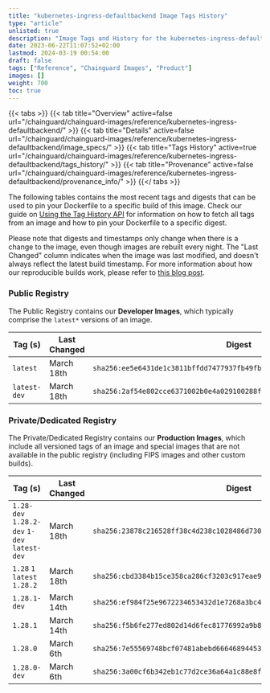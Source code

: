```yaml
---
title: "kubernetes-ingress-defaultbackend Image Tags History"
type: "article"
unlisted: true
description: "Image Tags and History for the kubernetes-ingress-defaultbackend Chainguard Image"
date: 2023-06-22T11:07:52+02:00
lastmod: 2024-03-19 00:54:00
draft: false
tags: ["Reference", "Chainguard Images", "Product"]
images: []
weight: 700
toc: true
---
```


{{< tabs >}}
{{< tab title="Overview" active=false url="/chainguard/chainguard-images/reference/kubernetes-ingress-defaultbackend/" >}}
{{< tab title="Details" active=false url="/chainguard/chainguard-images/reference/kubernetes-ingress-defaultbackend/image_specs/" >}}
{{< tab title="Tags History" active=true url="/chainguard/chainguard-images/reference/kubernetes-ingress-defaultbackend/tags_history/" >}}
{{< tab title="Provenance" active=false url="/chainguard/chainguard-images/reference/kubernetes-ingress-defaultbackend/provenance_info/" >}}
{{</ tabs >}}

The following tables contains the most recent tags and digests that can be used to pin your Dockerfile to a specific build of this image. Check our guide on [Using the Tag History API](/chainguard/chainguard-images/using-the-tag-history-api/) for information on how to fetch all tags from an image and how to pin your Dockerfile to a specific digest.

Please note that digests and timestamps only change when there is a change to the image, even though images are rebuilt every night. The "Last Changed" column indicates when the image was last modified, and doesn't always reflect the latest build timestamp. For more information about how our reproducible builds work, please refer to [this blog post](https://www.chainguard.dev/unchained/reproducing-chainguards-reproducible-image-builds).

### Public Registry
The Public Registry contains our **Developer Images**, which typically comprise the `latest*` versions of an image.

| Tag (s)       | Last Changed | Digest                                                                    |
|---------------|--------------|---------------------------------------------------------------------------|
|  `latest`     | March 18th   | `sha256:ee5e6431de1c3811bffdd7477937fb49fbc99aa8dda62d4a262221eb25658b4d` |
|  `latest-dev` | March 18th   | `sha256:2af54e802cce6371002b0e4a029100288f2b488974c72385bd9dd3523d44e8c3` |


### Private/Dedicated Registry
The Private/Dedicated Registry contains our **Production Images**, which include all versioned tags of an image and special images that are not available in the public registry (including FIPS images and other custom builds).

| Tag (s)                                       | Last Changed | Digest                                                                    |
|-----------------------------------------------|--------------|---------------------------------------------------------------------------|
|  `1.28-dev` `1.28.2-dev` `1-dev` `latest-dev` | March 18th   | `sha256:23878c216528ff38c4d238c1028486d730194d6b22686f282cc5b61efe62ead2` |
|  `1.28` `1` `latest` `1.28.2`                 | March 18th   | `sha256:cbd3384b15ce358ca286cf3203c917eae90bef5e785a737be1b55a11f9c31951` |
|  `1.28.1-dev`                                 | March 14th   | `sha256:ef984f25e9672234653432d1e7268a3bc40958f8057177d15bd5d2689e8a9db5` |
|  `1.28.1`                                     | March 14th   | `sha256:f5b6fe277ed802d14d6fec81776992a9b8c6516c5fedf9f8bf713ab28f454177` |
|  `1.28.0`                                     | March 6th    | `sha256:7e55569748bcf07481abebd666468944537115a840b0a3999b15e3f076de4eed` |
|  `1.28.0-dev`                                 | March 6th    | `sha256:3a00cf6b342eb1c77d2ce36a64a1c88e8fa6e543b89dfa3ffcfb107667b8081f` |

